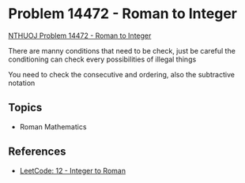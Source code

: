 # Problem 14472 - Roman to Integer
[NTHUOJ Problem 14472 - Roman to Integer](https://acm.cs.nthu.edu.tw/problem/14472/)

There are manny conditions that need to be check, just be careful the conditioning can check every possibilities of illegal things

You need to check the consecutive and ordering, also the subtractive notation

## Topics
- Roman Mathematics

## References
- [LeetCode: 12 - Integer to Roman](https://leetcode.com/problems/integer-to-roman/description/)
